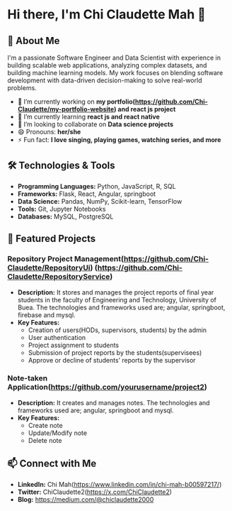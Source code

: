 # Hi there, I'm Chi Claudette Mah 👋

## 🚀 About Me
I'm a passionate Software Engineer and Data Scientist with experience in building scalable web applications, analyzing complex datasets, and building machine learning models. My work focuses on blending software development with data-driven decision-making to solve real-world problems.

<!--
**Chi-Claudette/Chi-Claudette** is a ✨ _special_ ✨ repository because its `README.md` (this file) appears on your GitHub profile.

Here are some ideas to get you started:-->

- 🔭 I’m currently working on **my portfolio(https://github.com/Chi-Claudette/my-portfolio-website) and react js project**
- 🌱 I’m currently learning **react js and react native**
- 👯 I’m looking to collaborate on **Data science projects**
- 😄 Pronouns: **her/she**
- ⚡ Fun fact: **I love singing, playing games, watching series, and more**


## 🛠️ Technologies & Tools
- **Programming Languages:** Python, JavaScript, R, SQL
- **Frameworks:** Flask, React, Angular, springboot
- **Data Science:** Pandas, NumPy, Scikit-learn, TensorFlow
- **Tools:** Git, Jupyter Notebooks
- **Databases:** MySQL, PostgreSQL


## 📂 Featured Projects
### Repository Project Management(https://github.com/Chi-Claudette/RepositoryUi) (https://github.com/Chi-Claudette/RepositoryService)
- **Description:** It stores and manages the project reports of final year students in the faculty of Engineering and Technology, University of Buea. The technologies and frameworks used are; angular, springboot, firebase and mysql.
- **Key Features:**
  - Creation of users(HODs, supervisors, students) by the admin
  - User authentication
  - Project assignment to students
  - Submission of project reports by the students(supervisees)
  - Approve or decline of students’ reports by the supervisor

### Note-taken Application(https://github.com/yourusername/project2)
- **Description:** It creates and manages notes. The technologies and frameworks used are; angular, springboot and mysql.
- **Key Features:**
  - Create note
  - Update/Modify note
  - Delete note
    

## 📫 Connect with Me
- **LinkedIn:** Chi Mah(https://www.linkedin.com/in/chi-mah-b00597217/)
- **Twitter:** ChiClaudette2(https://x.com/ChiClaudette2)
- **Blog:** https://medium.com/@chiclaudette2000

